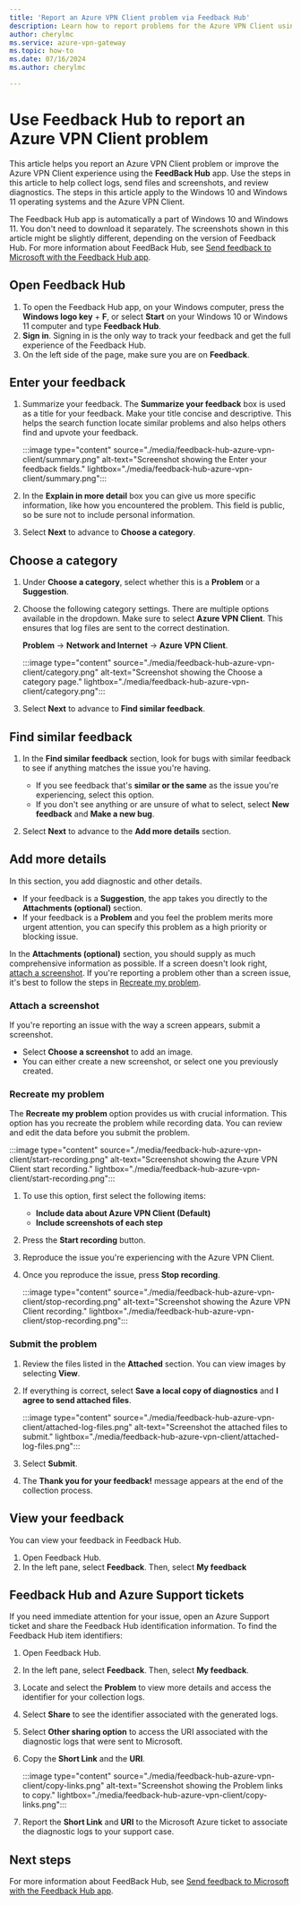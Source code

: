 ```yaml
---
title: 'Report an Azure VPN Client problem via Feedback Hub'
description: Learn how to report problems for the Azure VPN Client using the Microsoft Feedback Hub app.
author: cherylmc
ms.service: azure-vpn-gateway
ms.topic: how-to
ms.date: 07/16/2024
ms.author: cherylmc

---
```

# Use Feedback Hub to report an Azure VPN Client problem

This article helps you report an Azure VPN Client problem or improve the Azure VPN Client experience using the **FeedBack Hub** app. Use the steps in this article to help collect logs, send files and screenshots, and review diagnostics. The steps in this article apply to the Windows 10 and Windows 11 operating systems and the Azure VPN Client.

The Feedback Hub app is automatically a part of Windows 10 and Windows 11. You don't need to download it separately. The screenshots shown in this article might be slightly different, depending on the version of Feedback Hub. For more information about FeedBack Hub, see [Send feedback to Microsoft with the Feedback Hub app](https://support.microsoft.com/en-us/windows/send-feedback-to-microsoft-with-the-feedback-hub-app-f59187f8-8739-22d6-ba93-f66612949332).

## Open Feedback Hub

1. To open the Feedback Hub app, on your Windows computer, press the **Windows logo key** + **F**, or select **Start** on your Windows 10 or Windows 11 computer and type **Feedback Hub**.
1. **Sign in**. Signing in is the only way to track your feedback and get the full experience of the Feedback Hub.
1. On the left side of the page, make sure you are on **Feedback**.

## Enter your feedback

1. Summarize your feedback. The **Summarize your feedback** box is used as a title for your feedback. Make your title concise and descriptive. This helps the search function locate similar problems and also helps others find and upvote your feedback.

   :::image type="content" source="./media/feedback-hub-azure-vpn-client/summary.png" alt-text="Screenshot showing the Enter your feedback fields." lightbox="./media/feedback-hub-azure-vpn-client/summary.png":::
1. In the **Explain in more detail** box you can give us more specific information, like how you encountered the problem. This field is public, so be sure not to include personal information.
1. Select **Next** to advance to **Choose a category**.

## Choose a category

1. Under **Choose a category**, select whether this is a **Problem** or a **Suggestion**.

1. Choose the following category settings. There are multiple options available in the dropdown. Make sure to select **Azure VPN Client**. This ensures that log files are sent to the correct destination.

   **Problem** -> **Network and Internet** -> **Azure VPN Client**.

    :::image type="content" source="./media/feedback-hub-azure-vpn-client/category.png" alt-text="Screenshot showing the Choose a category page." lightbox="./media/feedback-hub-azure-vpn-client/category.png":::
1. Select **Next** to advance to **Find similar feedback**.

## Find similar feedback

1. In the **Find similar feedback** section, look for bugs with similar feedback to see if anything matches the issue you're having.
  
   * If you see feedback that's **similar or the same** as the issue you're experiencing, select this option.
   * If you don't see anything or are unsure of what to select, select **New feedback** and **Make a new bug**.
1. Select **Next** to advance to the **Add more details** section.

## Add more details

In this section, you add diagnostic and other details.

* If your feedback is a **Suggestion**, the app takes you directly to the **Attachments (optional)** section.
* If your feedback is a **Problem** and you feel the problem merits more urgent attention, you can specify this problem as a high priority or blocking issue.

In the **Attachments (optional)** section, you should supply as much comprehensive information as possible. If a screen doesn't look right, [attach a screenshot](#attach-a-screenshot). If you're reporting a problem other than a screen issue, it's best to follow the steps in [Recreate my problem](#recreate-my-problem).

### Attach a screenshot

If you're reporting an issue with the way a screen appears, submit a screenshot.

* Select **Choose a screenshot** to add an image.
* You can either create a new screenshot, or select one you previously created.

### Recreate my problem

The **Recreate my problem** option provides us with crucial information. This option has you recreate the problem while recording data. You can review and edit the data before you submit the problem.

:::image type="content" source="./media/feedback-hub-azure-vpn-client/start-recording.png" alt-text="Screenshot showing the Azure VPN Client start recording." lightbox="./media/feedback-hub-azure-vpn-client/start-recording.png":::

1. To use this option, first select the following items:

   * **Include data about Azure VPN Client (Default)**
   * **Include screenshots of each step**
1. Press the **Start recording** button.
1. Reproduce the issue you're experiencing with the Azure VPN Client.
1. Once you reproduce the issue, press **Stop recording**.

   :::image type="content" source="./media/feedback-hub-azure-vpn-client/stop-recording.png" alt-text="Screenshot showing the Azure VPN Client recording." lightbox="./media/feedback-hub-azure-vpn-client/stop-recording.png":::


### Submit the problem

1. Review the files listed in the **Attached** section. You can view images by selecting **View**.
1. If everything is correct, select **Save a local copy of diagnostics** and **I agree to send attached files**.

   :::image type="content" source="./media/feedback-hub-azure-vpn-client/attached-log-files.png" alt-text="Screenshot the attached files to submit." lightbox="./media/feedback-hub-azure-vpn-client/attached-log-files.png":::
1. Select **Submit**.
1. The **Thank you for your feedback!** message appears at the end of the collection process.

## View your feedback

You can view your feedback in Feedback Hub.

1. Open Feedback Hub.
1. In the left pane, select **Feedback**. Then, select **My feedback**

## Feedback Hub and Azure Support tickets

If you need immediate attention for your issue, open an Azure Support ticket and share the Feedback Hub identification information. To find the Feedback Hub item identifiers:

1. Open Feedback Hub.
1. In the left pane, select **Feedback**. Then, select **My feedback**.
1. Locate and select the **Problem** to view more details and access the identifier for your collection logs.
1. Select **Share** to see the identifier associated with the generated logs.
1. Select **Other sharing option** to access the URI associated with the diagnostic logs that were sent to Microsoft.
1. Copy the **Short Link** and the **URI**.

   :::image type="content" source="./media/feedback-hub-azure-vpn-client/copy-links.png" alt-text="Screenshot showing the Problem links to copy." lightbox="./media/feedback-hub-azure-vpn-client/copy-links.png":::
1. Report the **Short Link** and **URI** to the Microsoft Azure ticket to associate the diagnostic logs to your support case.

## Next steps

For more information about FeedBack Hub, see [Send feedback to Microsoft with the Feedback Hub app](https://support.microsoft.com/windows/send-feedback-to-microsoft-with-the-feedback-hub-app-f59187f8-8739-22d6-ba93-f66612949332).
